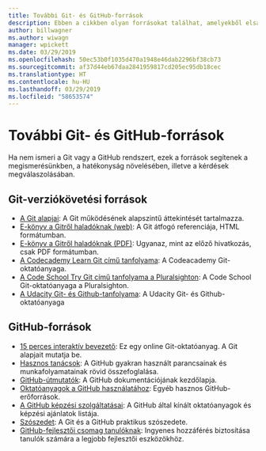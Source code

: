 ```yaml
---
title: További Git- és GitHub-források
description: Ebben a cikkben olyan forrásokat találhat, amelyekből elsajátíthatja a Git és a GitHub használatát a docs.microsoft.com-on való közreműködéshez.
author: billwagner
ms.author: wiwagn
manager: wpickett
ms.date: 03/29/2019
ms.openlocfilehash: 50ec53b0f1035d470a1948e46dab2296bf38cb73
ms.sourcegitcommit: af37d44eb67daa2841959817cd205ec95db18cec
ms.translationtype: HT
ms.contentlocale: hu-HU
ms.lasthandoff: 03/29/2019
ms.locfileid: "58653574"
---
```

# <a name="additional-git-and-github-resources"></a>További Git- és GitHub-források

Ha nem ismeri a Git vagy a GitHub rendszert, ezek a források segítenek a megismerésünkben, a hatékonyság növelésében, illetve a kérdések megválaszolásában.

## <a name="git-source-control-resources"></a>Git-verziókövetési források

- [A Git alapjai](https://go.microsoft.com/fwlink/?linkid=853939): A Git működésének alapszintű áttekintését tartalmazza.
- [E-könyv a Gitről haladóknak (web)](https://go.microsoft.com/fwlink/?linkid=853940): A Git átfogó referenciája, HTML formátumban.
- [E-könyv a Gitről haladóknak (PDF)](https://progit2.s3.amazonaws.com/en/2016-03-22-f3531/progit-en.1084.pdf): Ugyanaz, mint az előző hivatkozás, csak PDF formátumban.
- [A Codecademy Learn Git című tanfolyama](https://www.codecademy.com/learn/learn-git): A Codeacademy Git-oktatóanyaga.
- [A Code School Try Git című tanfolyama a Pluralsighton](https://www.pluralsight.com/courses/code-school-git-real): A Code School Git-oktatóanyaga a Pluralsighton.
- [A Udacity Git- és Github-tanfolyama](https://www.udacity.com/course/how-to-use-git-and-github--ud775): A Udacity Git- és Github-oktatóanyaga

## <a name="github-resources"></a>GitHub-források

- [15 perces interaktív bevezető](https://try.github.io/): Ez egy online Git-oktatóanyag. A Git alapjait mutatja be.
- [Hasznos tanácsok](https://go.microsoft.com/fwlink/?linkid=853941): A GitHub gyakran használt parancsainak és munkafolyamatainak rövid összefoglalása.
- [GitHub-útmutatók](https://guides.github.com/): A GitHub dokumentációjának kezdőlapja.
- [Oktatóanyagok a GitHub használatához](https://help.github.com/articles/git-and-github-learning-resources/): Egyéb hasznos GitHub-erőforrások.
- [A GitHub képzési szolgáltatásai](https://services.github.com/training/): A GitHub által kínált oktatóanyagok és képzési ajánlatok listája.
- [Szószedet](https://help.github.com/articles/github-glossary): A Git és a GitHub praktikus szószedete.
- [GitHub-fejlesztői csomag tanulóknak](https://education.github.com/pack): Ingyenes hozzáférés biztosítása tanulók számára a legjobb fejlesztői eszközökhöz.
